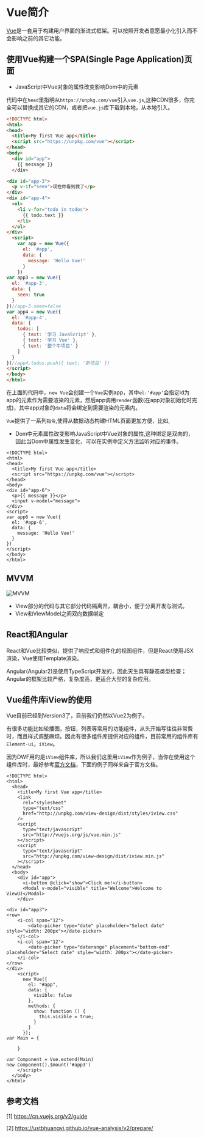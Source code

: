 # Vue简介
[Vue](https://cn.vuejs.org/)是一套用于构建用户界面的渐进式框架。可以按照开发者意愿最小化引入而不会影响之前的其它功能。

## 使用Vue构建一个SPA(Single Page Application)页面
+ JavaScript中Vue对象的属性改变影响Dom中的元素

代码中在`head`里指明从`https://unpkg.com/vue`引入`vue.js`,这种CDN很多，你完全可以替换成其它的CDN，或者把`vue.js`库下载到本地，从本地引入。
```html
<!DOCTYPE html>
<html>
<head>
  <title>My first Vue app</title>
  <script src="https://unpkg.com/vue"></script>
</head>
<body>
  <div id="app">
    {{ message }}
  </div>

<div id="app-3">
  <p v-if="seen">现在你看到我了</p>
</div>
<div id="app-4">
  <ol>
    <li v-for="todo in todos">
      {{ todo.text }}
    </li>
  </ol>
</div>
  <script>
    var app = new Vue({
      el: '#app',
      data: {
        message: 'Hello Vue!'
      }
    })
var app3 = new Vue({
  el: '#app-3',
  data: {
    seen: true
  }
})//app-3.seen=false
var app4 = new Vue({
  el: '#app-4',
  data: {
    todos: [
      { text: '学习 JavaScript' },
      { text: '学习 Vue' },
      { text: '整个牛项目' }
    ]
  }
})//app4.todos.push({ text: '新项目' })  
</script>
</body>
</html>
```
在上面的代码中，`new Vue`会创建一个`Vue`实例app，其中`el:'#app'`会指定id为app的元素作为需要渲染的元素，然后app调用`render`函数(在app对象初始化时完成)，其中app对象的`data`将会绑定到需要渲染的元素内。

`Vue`提供了一系列`指令`,使得从数据动态构建HTML页面更加方便，比如<v-if>,<v-for>

+ Dom中元素属性改变影响JavaScript中Vue对象的属性,这种绑定是双向的，因此当Dom中属性发生变化，可以在实例中定义方法监听对应的事件。
```vue
<!DOCTYPE html>
<html>
<head>
  <title>My first Vue app</title>
  <script src="https://unpkg.com/vue"></script>
</head>
<body>
<div id="app-6">
  <p>{{ message }}</p>
  <input v-model="message">
</div>
<script>
var app6 = new Vue({
  el: '#app-6',
  data: {
    message: 'Hello Vue!'
  }
})
</script>
</body>
</html>
```
## MVVM
![MVVM](https://image-static.segmentfault.com/885/914/88591437-25fabe485a7d6d05_fix732)

+ View部分的代码与其它部分代码隔离开，耦合小，便于分离开发与测试。
+ View和ViewModel之间双向数据绑定
## React和Angular
React和Vue比较类似，提供了响应式和组件化的视图组件，但是React使用JSX渲染，Vue使用Template渲染。

Angular(Angular2)是使用TypeScript开发的，因此天生具有静态类型检查；Angular的框架比较严格，复杂度高，更适合大型的复杂应用。

## Vue组件库iView的使用
Vue目前已经到Version3了，目前我们仍然以Vue2为例子。

有很多功能比如轮播图，按钮，列表等常用的功能组件，从头开始写往往非常费时，而且样式调整麻烦。因此有很多组件库提供对应的组件，目前常用的组件库有`Element-ui`，`iView`。

因为DWF用的是`iView`组件库，所以我们这里用`iView`作为例子，当你在使用这个组件库时，最好参考[官方文档](https://www.iviewui.com/docs/introduce)，下面的例子同样来自于官方文档。

```vue
<!DOCTYPE html>
<html>
  <head>
    <title>My first Vue app</title>
    <link
      rel="stylesheet"
      type="text/css"
      href="http://unpkg.com/view-design/dist/styles/iview.css"
    />
    <script
      type="text/javascript"
      src="http://vuejs.org/js/vue.min.js"
    ></script>
    <script
      type="text/javascript"
      src="http://unpkg.com/view-design/dist/iview.min.js"
    ></script>
  </head>
  <body>
    <div id="app">
      <i-button @click="show">Click me!</i-button>
      <Modal v-model="visible" title="Welcome">Welcome to ViewUI</Modal>
    </div>

<div id="app3">
<row>
    <i-col span="12">
        <date-picker type="date" placeholder="Select date" style="width: 200px"></date-picker>
    </i-col>
    <i-col span="12">
        <date-picker type="daterange" placement="bottom-end" placeholder="Select date" style="width: 200px"></date-picker>
    </i-col>
</row>
</div>
    <script>
      new Vue({
        el: "#app",
        data: {
          visible: false
        },
        methods: {
          show: function () {
            this.visible = true;
          }
        }
      });
var Main = {
        
    }

var Component = Vue.extend(Main)
new Component().$mount('#app3')
    </script>
  </body>
</html>

```

## 参考文档
[1] https://cn.vuejs.org/v2/guide

[2] https://ustbhuangyi.github.io/vue-analysis/v2/prepare/
